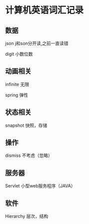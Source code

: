 # 计算机英语词汇记录

## 数据

json j和son分开读,之前一直读错

digit 小数位数

## 动画相关

infinite 无限

spring 弹性

## 状态相关

snapshot 快照，存储

## 操作

dismiss 不考虑（忽略）

## 服务器

Servlet 小型web服务程序（JAVA）

## 软件

Hierarchy 层次，结构